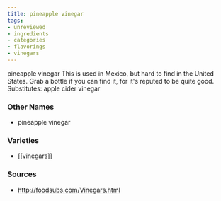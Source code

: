 ```yaml
---
title: pineapple vinegar
tags:
- unreviewed
- ingredients
- categories
- flavorings
- vinegars
---
```

pineapple vinegar This is used in Mexico, but hard to find in the United States. Grab a bottle if you can find it, for it's reputed to be quite good. Substitutes: apple cider vinegar

### Other Names

* pineapple vinegar

### Varieties

* [[vinegars]]

### Sources
* http://foodsubs.com/Vinegars.html
